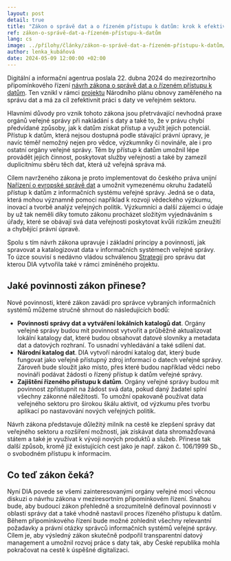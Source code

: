 ```yaml
--- 
layout: post 
detail: true 
title: "Zákon o správě dat a o řízeném přístupu k datům: krok k efektivnějšímu a transparentnějšímu nakládání s daty veřejného sektoru"
ref: zákon-o-správě-dat-a-řízeném-přístupu-k-datům
lang: cs 
image: ../přílohy/články/zákon-o-správě-dat-a-řízeném-přístupu-k-datům/Data.webp
author: lenka_kubáňová
date: 2024-05-09 12:00:00 +02:00 
--- 
```

Digitální a informační agentrua poslala 22. dubna 2024 do mezirezortního připomínkového řízení [návrh zákona o správě dat a o řízeném přístupu k datům].
Ten vznikl v rámci [projektu] Národního plánu obnovy zaměřeného na správu dat a má za cíl zefektivnit práci s daty ve veřejném sektoru.
<!--more-->

Hlavními důvody pro vznik tohoto zákona jsou přetrvávající nevhodná praxe orgánů veřejné správy při nakládání s daty a také to, že v právu chybí předvídané způsoby, jak k datům získat přístup a využít jejich potenciál.
Přístup k datům, která nejsou dostupná podle stávající právní úpravy, je navíc téměř nemožný nejen pro vědce, výzkumníky či novináře, ale i pro ostatní orgány veřejné správy. 
Těm by přístup k datům umožnil lépe provádět jejich činnost, poskytovat služby veřejnosti a také by zamezil duplicitnímu sběru těch dat, která už veřejná správa má.

Cílem navrženého zákona je proto implementovat do českého práva unijní [Nařízení o evropské správě dat] a umožnit vymezenému okruhu žadatelů přístup k datům z informačních systému veřejné správy. 
Jedná se o data, která mohou významně pomoci například k rozvoji vědeckého výzkumu, inovací a tvorbě analýz veřejných politik.
Výzkumníci a další zájemci o údaje by už tak neměli díky tomuto zákonu procházet složitým vyjednáváním s úřady, které se obávají svá data veřejnosti poskytovat kvůli rizikům zneužití a chybějící právní úpravě. 

Spolu s tím návrh zákona upravuje i základní principy a povinnosti, jak spravovat a katalogizovat data v informačních systémech veřejné správy.
To úzce souvisí s nedávno vládou schválenou [Strategií] pro správu dat kterou DIA vytvořila také v rámci zmíněného projektu. 

## Jaké povinnosti zákon přinese?

Nové povinnosti, které zákon zavádí pro správce vybraných informačních systémů můžeme stručně shrnout do následujících bodů:
- **Povinnosti správy dat a vytváření lokálních katalogů dat**. Orgány veřejné správy budou mít povinnost vytvořit a průběžně aktualizovat lokální katalogy dat, které budou obsahovat datové slovníky a metadata dat a datových rozhraní. To usnadní vyhledávání a také sdílení dat.
- **Národní katalog dat**. DIA vytvoří národní katalog dat, který bude fungovat jako veřejně přístupný zdroj informací o datech veřejné správy. Zároveň bude sloužit jako místo, přes které budou například vědci nebo novináři podávat žádosti o řízený přístup k datům veřejné správy.
- **Zajištění řízeného přístupu k datům**. Orgány veřejné správy budou mít povinnost zpřístupnit na žádost svá data, pokud daný žadatel splní všechny zákonné náležitosti. To umožní opakovaně používat data veřejného sektoru pro širokou škálu aktivit, od výzkumu přes tvorbu aplikací po nastavování nových veřejných politik.

Návrh zákona představuje důležitý milník na cestě ke zlepšení správy dat veřejného sektoru a rozšíření možností, jak získávat data shromažďovaná státem a také je využívat k vývoji nových produktů a služeb.
Přinese tak další způsob, kromě již existujících cest jako je např. zákon č. 106/1999 Sb., o svobodném přístupu k informacím.

## Co teď zákon čeká?

Nyní DIA povede se všemi zainteresovanými orgány veřejné moci věcnou diskuzi o návrhu zákona v meziresortním připomínkovém řízení.
Snahou bude, aby budoucí zákon přehledně a srozumitelně definoval povinnosti v oblasti správy dat a také vhodně nastavil proces řízeného přístupu k datům.
Během připomínkového řízení bude možné zohlednit všechny relevantní požadavky a právní otázky správců informačních systémů veřejné správy.
Cílem je, aby výsledný zákon skutečně podpořil transparentní datový management a umožnil rozvoj práce s daty tak, aby České republika mohla pokračovat na cestě k úspěšné digitalizaci.


[návrh zákona o správě dat a o řízeném přístupu k datům]: https://odok.cz/portal/veklep/material/KORND4KLAAG6/ "eKLEP - Návrh zákona o správě dat a o řízeném přístupu k datům"
[projektu]: /články/projekt-DIA-pomůže-úřadům-zlepšit-správu-dat "Projekt Digitální a informační agentury pomůže úřadům zlepšit správu dat"
[Nařízení o evropské správě dat]: https://eur-lex.europa.eu/legal-content/CS/TXT/?uri=celex%3A32022R0868 "Nařízení o evropské správě dat"
[Strategií]: /p%C5%99%C3%ADlohy/%C4%8Dl%C3%A1nky/projekt-DIA-pom%C5%AF%C5%BEe-%C3%BA%C5%99ad%C5%AFm-zlep%C5%A1it-spr%C3%A1vu-dat/Strategie%20pro%20spr%C3%A1vu%20dat%20ve%20VS.pdf "Strategie pro správu dat"

